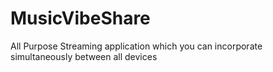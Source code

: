 # MusicVibeShare
All Purpose Streaming application which you can incorporate simultaneously between all devices
